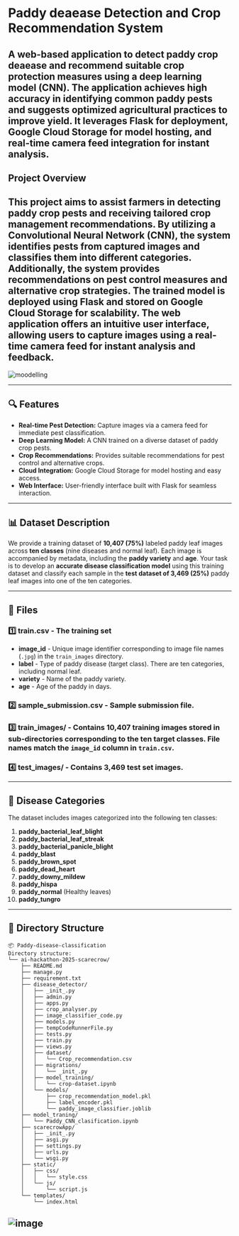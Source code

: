 # Paddy deaease Detection and Crop Recommendation System

A web-based application to detect paddy crop deaease and recommend suitable crop protection measures using a deep learning model (CNN). The application achieves high accuracy in identifying common paddy pests and suggests optimized agricultural practices to improve yield. It leverages Flask for deployment, Google Cloud Storage for model hosting, and real-time camera feed integration for instant analysis.
---

## Project Overview

This project aims to assist farmers in detecting paddy crop pests and receiving tailored crop management recommendations. By utilizing a Convolutional Neural Network (CNN), the system identifies pests from captured images and classifies them into different categories. Additionally, the system provides recommendations on pest control measures and alternative crop strategies. The trained model is deployed using Flask and stored on Google Cloud Storage for scalability. The web application offers an intuitive user interface, allowing users to capture images using a real-time camera feed for instant analysis and feedback.
---
![moodelling](https://github.com/user-attachments/assets/741b00f5-facc-4cb5-8538-d2444da3b713)

---

## 🔍 Features

- **Real-time Pest Detection:** Capture images via a camera feed for immediate pest classification.
- **Deep Learning Model:** A CNN trained on a diverse dataset of paddy crop pests.
- **Crop Recommendations:** Provides suitable recommendations for pest control and alternative crops.
- **Cloud Integration:** Google Cloud Storage for model hosting and easy access.
- **Web Interface:** User-friendly interface built with Flask for seamless interaction.
  
---
## 📊 Dataset Description

We provide a training dataset of **10,407 (75%)** labeled paddy leaf images across **ten classes** (nine diseases and normal leaf). Each image is accompanied by metadata, including the **paddy variety** and **age**. Your task is to develop an **accurate disease classification model** using this training dataset and classify each sample in the **test dataset of 3,469 (25%)** paddy leaf images into one of the ten categories.

---

## 📁 Files

### **1️⃣ train.csv** - The training set
- **image_id** - Unique image identifier corresponding to image file names (`.jpg`) in the `train_images` directory.
- **label** - Type of paddy disease (target class). There are ten categories, including normal leaf.
- **variety** - Name of the paddy variety.
- **age** - Age of the paddy in days.

### **2️⃣ sample_submission.csv** - Sample submission file.

### **3️⃣ train_images/** - Contains **10,407** training images stored in sub-directories corresponding to the ten target classes. File names match the `image_id` column in `train.csv`.

### **4️⃣ test_images/** - Contains **3,469** test set images.

---

## 🌾 Disease Categories

The dataset includes images categorized into the following ten classes:

1. **paddy_bacterial_leaf_blight**
2. **paddy_bacterial_leaf_streak**
3. **paddy_bacterial_panicle_blight**
4. **paddy_blast**
5. **paddy_brown_spot**
6. **paddy_dead_heart**
7. **paddy_downy_mildew**
8. **paddy_hispa**
9. **paddy_normal** (Healthy leaves)
10. **paddy_tungro**

---

## 📂 Directory Structure

```plaintext
📦 Paddy-disease-classification
Directory structure:
└── ai-hackathon-2025-scarecrow/
    ├── README.md
    ├── manage.py
    ├── requirement.txt
    ├── disease_detector/
    │   ├── _init_.py
    │   ├── admin.py
    │   ├── apps.py
    │   ├── crop_analyser.py
    │   ├── image_classifier_code.py
    │   ├── models.py
    │   ├── tempCodeRunnerFile.py
    │   ├── tests.py
    │   ├── train.py
    │   ├── views.py
    │   ├── dataset/
    │   │   └── Crop_recommendation.csv
    │   ├── migrations/
    │   │   └── _init_.py
    │   ├── model_training/
    │   │   └── crop-dataset.ipynb
    │   └── models/
    │       ├── crop_recommendation_model.pkl
    │       ├── label_encoder.pkl
    │       └── paddy_image_classifier.joblib
    ├── model_traning/
    │   └── Paddy_CNN_clasification.ipynb
    ├── scarecrowApp/
    │   ├── _init_.py
    │   ├── asgi.py
    │   ├── settings.py
    │   ├── urls.py
    │   └── wsgi.py
    ├── static/
    │   ├── css/
    │   │   └── style.css
    │   └── js/
    │       └── script.js
    └── templates/
        └── index.html
```
![image](https://github.com/user-attachments/assets/3da53b46-8706-4465-ad0c-967ea6da45f9)
---


